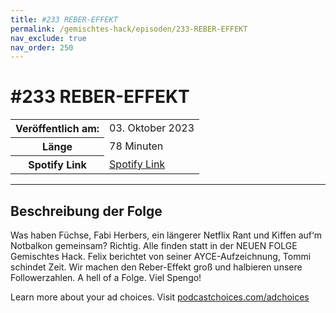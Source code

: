 ```yaml
---
title: #233 REBER-EFFEKT
permalink: /gemischtes-hack/episoden/233-REBER-EFFEKT
nav_exclude: true
nav_order: 250
---
```


# #233 REBER-EFFEKT
<table class="resp-table dcf-table dcf-table-responsive dcf-table-bordered dcf-table-striped dcf-w-100%">
                    <tbody>
                        <tr>
                            <th scope="row">Veröffentlich am:</th>
                            <td data-label="Veröffentlich am:">03. Oktober 2023</td>
                        </tr>
                        <tr>
                            <th scope="row">Länge </th>
                            <td data-label="Länge ">78 Minuten</td>
                        </tr><tr>
                                <th scope="row">Spotify Link</th>
                                <td data-label="Spotify Link"><a href="https://open.spotify.com/episode/2i9PauFSJy2CPrbhptKdGg">Spotify Link</a></td>
                            </tr></tbody>
                </table>

***

## Beschreibung der Folge

<div>
<p>Was haben Füchse, Fabi Herbers, ein längerer Netflix Rant und Kiffen auf‘m Notbalkon gemeinsam? Richtig. Alle finden statt in der NEUEN FOLGE Gemischtes Hack. Felix berichtet von seiner AYCE-Aufzeichnung, Tommi schindet Zeit. Wir machen den Reber-Effekt groß und halbieren unsere Followerzahlen. A hell of a Folge. Viel Spengo!</p><p> </p><p>Learn more about your ad choices. Visit <a href="https://podcastchoices.com/adchoices" rel="nofollow">podcastchoices.com/adchoices</a></p>  
</div>

